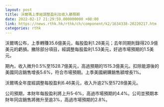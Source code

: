 ```yaml
---
layout: post
title: 沃爾瑪上季經調整盈利及收入勝預期
date: 2022-02-17 21:29:59.000000000 +08:00
link: https://news.rthk.hk/rthk/ch/component/k2/1634338-20220217.htm
categories: rthk
---
```


沃爾瑪公布，上季轉賺35.6億美元，每股盈利1.28美元；去年同期則錄得20.9億美元的虧損。撇除部分項目，經調整每股盈利1.53美元，好過市場預期的1.5美元。

期內，收入微升0.5%至1528.7億美元，高過預期的1515.3億美元。扣除能源後的美國同店銷售增長5.6%，符合市場預期。上季美國網購銷售額增長1%。

沃爾瑪全年度經調整每股盈利6.46美元，收入升逾2%至5728億美元。

公司預期，本財年每股盈利將上升5-6%，高過市場預期的4.4%。公司並預期本財年同店銷售將微升至逾3%，高過市場預期的2.8%。
